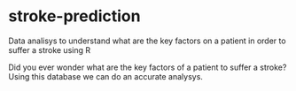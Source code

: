 # stroke-prediction
Data analisys to understand what are the key factors on a patient in order to suffer a stroke using R

Did you ever wonder what are the key factors of a patient to suffer a stroke? Using this database we can do an accurate analysys.


